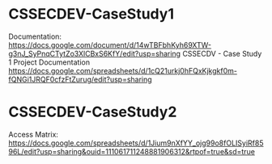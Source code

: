 # CSSECDEV-CaseStudy1

Documentation: https://docs.google.com/document/d/14wTBFbhKyh69XTW-g3nJ_SyPnqCTytZo3XlCBxS6KfY/edit?usp=sharing
CSSECDV - Case Study 1 Project Documentation https://docs.google.com/spreadsheets/d/1cQ21urkj0hFQxKjkgkf0m-fQNGi1JRQF0cfzFtZurug/edit?usp=sharing

# CSSECDEV-CaseStudy2

Access Matrix: https://docs.google.com/spreadsheets/d/1Jium9nXfYY_ojg99o8fOLISyiRf8596L/edit?usp=sharing&ouid=111061711248881906312&rtpof=true&sd=true
